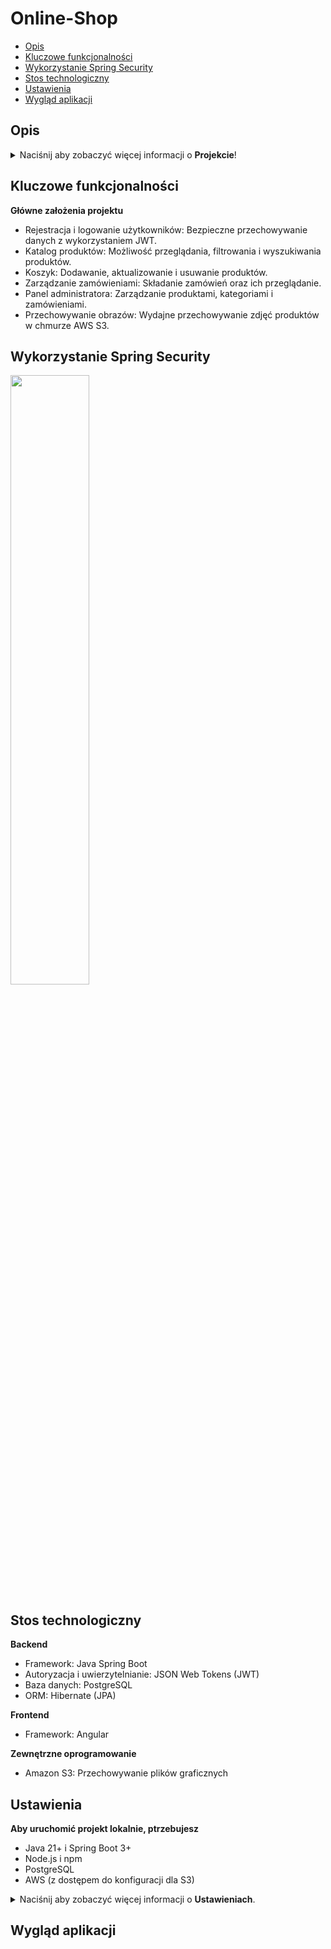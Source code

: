 # Online-Shop
* [Opis](#opis)
* [Kluczowe funkcjonalności](#kluczowe-funkcjonalności)
* [Wykorzystanie Spring Security](#wykorzystanie-spring-security)
* [Stos technologiczny](#stos-technologiczny)
* [Ustawienia](#ustawienia)
* [Wygląd aplikacji](#wygląd-aplikacji)

## Opis
<details>
<summary>Naciśnij aby zobaczyć więcej informacji o <b>Projekcie</b>!</summary>
<b>Onlisne-Shop</b> zakłada stworzenie sklepu internetowego, który umożliwi użytkownikom przeglądanie produktów, filtorwanie, dodawanie ich do koszyka oraz składanie zamówień. Projekt opiera się na nowoczesnych technologiach zapewniających wysoką wydajność, bezpieczeństwo oraz skalowalność.
</details>

## Kluczowe funkcjonalności
<b>Główne założenia projektu</b>
<ul>
<li>Rejestracja i logowanie użytkowników: Bezpieczne przechowywanie danych z wykorzystaniem JWT.</li>
<li>Katalog produktów: Możliwość przeglądania, filtrowania i wyszukiwania produktów.</li>
<li>Koszyk: Dodawanie, aktualizowanie i usuwanie produktów.</li>
<li>Zarządzanie zamówieniami: Składanie zamówień oraz ich przeglądanie.</li>
<li>Panel administratora: Zarządzanie produktami, kategoriami i zamówieniami.</li>
<li>Przechowywanie obrazów: Wydajne przechowywanie zdjęć produktów w chmurze AWS S3.</li>
</ul>

## Wykorzystanie Spring Security
<img src="https://github.com/user-attachments/assets/5f33af0d-cac6-4ae1-97c8-092979f3d285" width="50%" height="50%"></img>

## Stos technologiczny
<b>Backend</b>
<ul>
<li>Framework: Java Spring Boot</li>
<li>Autoryzacja i uwierzytelnianie: JSON Web Tokens (JWT)</li>
<li>Baza danych: PostgreSQL</li>
<li>ORM: Hibernate (JPA)</li>
</ul>
<b>Frontend</b>
<ul>
<li>Framework: Angular</li>
</ul>
<b>Zewnętrzne oprogramowanie</b>
<ul>
<li>Amazon S3: Przechowywanie plików graficznych</li>
</ul>

## Ustawienia
<b>Aby uruchomić projekt lokalnie, ptrzebujesz</b>
<ul>
<li>Java 21+ i Spring Boot 3+</li>
<li>Node.js i npm</li>
<li>PostgreSQL</li>
<li>AWS (z dostępem do konfiguracji dla S3)</li>
</ul>
<details>
<summary>Naciśnij aby zobaczyć więcej informacji o <b>Ustawieniach</b>.</summary>
<b>Konfiguracja</b>, do uruchomienia wystarczy skonfigurować application.properties (dostęp do bazy danych: url, username, password) oraz dodać secretJwtString (musi zawierać minimum 32 znaki), aws.s3.accessKey (klucz dostępu do AWS S3), aws.s3.secretKey (sekretny klucz do AWS S3). Na koniec w pliku AwsS3Service.java należy podać własną nazwę "bucketName".
</details>

## Wygląd aplikacji

